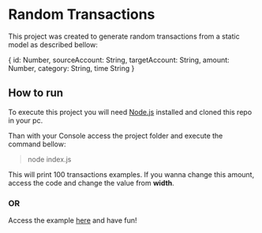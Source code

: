 # Random Transactions

This project was created to generate random transactions from a static model as described bellow:

{
  id: Number,
  sourceAccount: String,
  targetAccount: String,
  amount: Number,
  category: String,
  time String
}


## How to run

To execute this project you will need [Node.js](https://nodejs.org/en/) installed and cloned this repo in your pc.

Than with your Console access the project folder and execute the command bellow:

> node index.js

This will print 100 transactions examples.
If you wanna change this amount, access the code and change the value from **width**.

### OR

Access the example [here](https://repl.it/@PauloRobertoRo3/IroncladDarkorangeRedundancy) and have fun!
